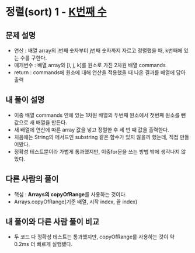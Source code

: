# 정렬(sort) 1 - [K번째 수](https://programmers.co.kr/learn/courses/30/lessons/42748)

## 문제 설명
* 연산 : 배열 array의 i번째 숫자부터 j번째 숫자까지 자르고 정렬했을 때, k번째에 있는 수를 구한다.
* 매개변수 : 배열 array와 [i, j, k]를 원소로 가진 2차원 배열 commands
* return : commands에 원소에 대해 연산을 적용했을 때 나온 결과를 배열에 담아 출력

## 내 풀이 설명
* 이중 배열 commands 안에 있는 1차원 배열의 두번째 원소에서 첫번째 원소를 뺀 값으로 새 배열을 만든다.
* 새 배열에 연산에 따른 array 값을 넣고 정렬한 후 세 번 째 값을 출력한다.
* 처음에는 String의 메서드인 substring 같은 함수가 있지 않을까 했는데, 직접 만들어봤다.
* 정확성 테스트뿐이라 가볍게 통과했지만, 이중for문을 쓰는 방법 밖에 생각나지 않았다.

## 다른 사람의  풀이
* 핵심 : **Arrays의 copyOfRange**를 사용하는 것이다.
* Arrays.copyOfRange(기준 배열, 시작 index, 끝 index)

## 내 풀이와 다른 사람 풀이 비교
* 두 코드 다 정확성 테스트는 통과했지만, copyOfRange를 사용하는 것이 약 0.2ms 더 빠르게 실행됐다.